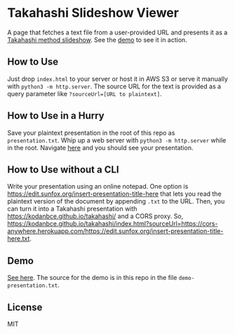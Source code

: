 Takahashi Slideshow Viewer
===

A page that fetches a text file from a user-provided URL and presents it as a [Takahashi method slideshow](https://en.wikipedia.org/wiki/Takahashi_method). See the [demo](https://kodanbce.github.io/takahashi/index.html?sourceUrl=https://kodanbce.github.io/takahashi/demo-presentation.txt) to see it in action.

How to Use
---

Just drop `index.html` to your server or host it in AWS S3 or serve it manually with `python3 -m http.server`. The source URL for the text is provided as a query parameter like `?sourceUrl=[URL to plaintext]`.

How to Use in a Hurry
---

Save your plaintext presentation in the root of this repo as `presentation.txt`. Whip up a web server with `python3 -m http.server` while in the root. Navigate [here](http://localhost:8000?sourceUrl=http://localhost:8000/presentation.txt) and you should see your presentation.

How to Use without a CLI
---

Write your presentation using an online notepad. One option is https://edit.sunfox.org/insert-presentation-title-here that lets you read the plaintext version of the document by appending `.txt` to the URL. Then, you can turn it into a Takahashi presentation with https://kodanbce.github.io/takahashi/ and a CORS proxy. So, https://kodanbce.github.io/takahashi/index.html?sourceUrl=https://cors-anywhere.herokuapp.com/https://edit.sunfox.org/insert-presentation-title-here.txt.

Demo
---

[See here](https://kodanbce.github.io/takahashi/index.html?sourceUrl=https://kodanbce.github.io/takahashi/demo-presentation.txt). The source for the demo is in this repo in the file `demo-presentation.txt`.

License
---

MIT
